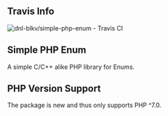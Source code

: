 Travis Info
-----------
<img src="https://travis-ci.org/dnl-blkv/simple-php-enum.svg?branch=master" href="https://travis-ci.org/dnl-blkv/simple-php-enum" alt="dnl-blkv/simple-php-enum - Travis CI"/>

Simple PHP Enum
---------------
A simple C/C++ alike PHP library for Enums.

PHP Version Support
-------------------
The package is new and thus only supports PHP ^7.0.

